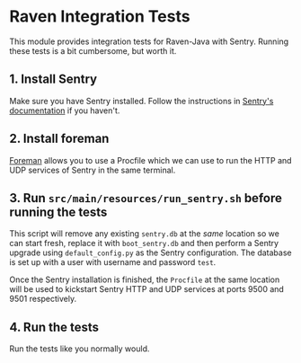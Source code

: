 # Raven Integration Tests

This module provides integration tests for Raven-Java with Sentry. Running these tests is a bit cumbersome, but worth
it.

## 1. Install Sentry
Make sure you have Sentry installed. Follow the instructions in
[Sentry's documentation](http://sentry.readthedocs.org/en/latest/quickstart/index.html#install-sentry) if you haven't.

## 2. Install foreman
[Foreman](http://ddollar.github.com/foreman/) allows you to use a Procfile which we can use to run the HTTP and UDP
services of Sentry in the same terminal.

## 3. Run `src/main/resources/run_sentry.sh` before running the tests
This script will remove any existing `sentry.db` at the *same* location so we can start fresh, replace it with `boot_sentry.db` and then perform a Sentry
upgrade using `default_config.py` as the Sentry configuration. The database is set up with a user with username and password `test`.

Once the Sentry installation is finished, the `Procfile` at the same location will be used to kickstart Sentry HTTP and
UDP services at ports 9500 and 9501 respectively.

## 4. Run the tests
Run the tests like you normally would.